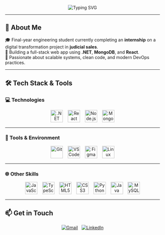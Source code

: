 <!-- BANNER -->
<p align="center">
  <img src="https://readme-typing-svg.herokuapp.com?font=Fira+Code&weight=600&pause=1000&color=7FFFD4&center=true&vCenter=true&width=500&lines=Hi+%F0%9F%91%8B%2C+I'm+Segni+Ikram;Full+Stack+Developer+from+Tunisia;Passionate+about+.NET%2C+React%2C+MongoDB" alt="Typing SVG" />
</p>

---

## 🚀 About Me

🎓 Final-year engineering student currently completing an **internship** on a digital transformation project in **judicial sales**.  
💼 Building a full-stack web app using **.NET**, **MongoDB**, and **React**.  
🌱 Passionate about scalable systems, clean code, and modern DevOps practices.

---

## 🛠️ Tech Stack & Tools

### 💻 Technologies

<div align="center">
  <img src="https://cdn.jsdelivr.net/gh/devicons/devicon/icons/dotnetcore/dotnetcore-original.svg" height="40" alt=".NET" />
  &nbsp;&nbsp;
  <img src="https://cdn.jsdelivr.net/gh/devicons/devicon/icons/react/react-original.svg" height="40" alt="React" />
  &nbsp;&nbsp;
  <img src="https://cdn.jsdelivr.net/gh/devicons/devicon/icons/nodejs/nodejs-original.svg" height="40" alt="Node.js" />
  &nbsp;&nbsp;
  <img src="https://cdn.jsdelivr.net/gh/devicons/devicon/icons/mongodb/mongodb-original.svg" height="40" alt="MongoDB" />
</div>

---

### 🧰 Tools & Environment

<div align="center">
  <img src="https://cdn.jsdelivr.net/gh/devicons/devicon/icons/git/git-original.svg" height="40" alt="Git" />
  &nbsp;&nbsp;
  <img src="https://cdn.jsdelivr.net/gh/devicons/devicon/icons/vscode/vscode-original.svg" height="40" alt="VS Code" />
  &nbsp;&nbsp;
  <img src="https://cdn.jsdelivr.net/gh/devicons/devicon/icons/figma/figma-original.svg" height="40" alt="Figma" />
  &nbsp;&nbsp;
  <img src="https://cdn.jsdelivr.net/gh/devicons/devicon/icons/linux/linux-original.svg" height="40" alt="Linux" />
</div>

---

### 🌐 Other Skills

<div align="center">
  <img src="https://cdn.jsdelivr.net/gh/devicons/devicon/icons/javascript/javascript-original.svg" height="40" alt="JavaScript" />
  &nbsp;&nbsp;
  <img src="https://cdn.jsdelivr.net/gh/devicons/devicon/icons/typescript/typescript-original.svg" height="40" alt="TypeScript" />
  &nbsp;&nbsp;
  <img src="https://cdn.jsdelivr.net/gh/devicons/devicon/icons/html5/html5-original.svg" height="40" alt="HTML5" />
  &nbsp;&nbsp;
  <img src="https://cdn.jsdelivr.net/gh/devicons/devicon/icons/css3/css3-original.svg" height="40" alt="CSS3" />
  &nbsp;&nbsp;
  <img src="https://cdn.jsdelivr.net/gh/devicons/devicon/icons/python/python-original.svg" height="40" alt="Python" />
  &nbsp;&nbsp;
  <img src="https://cdn.jsdelivr.net/gh/devicons/devicon/icons/java/java-original.svg" height="40" alt="Java" />
  &nbsp;&nbsp;
  <img src="https://cdn.jsdelivr.net/gh/devicons/devicon/icons/mysql/mysql-original.svg" height="40" alt="MySQL" />
</div>

---

## 📫 Get in Touch

<div align="center">
  <a href="mailto:ikramsegni28@gmail.com"><img src="https://img.shields.io/badge/Gmail-D14836?style=flat&logo=gmail&logoColor=white" alt="Gmail" /></a>
  &nbsp;
  <a href="https://www.linkedin.com/in/ikram-segni/"><img src="https://img.shields.io/badge/LinkedIn-0A66C2?style=flat&logo=linkedin&logoColor=white" alt="LinkedIn" /></a>
</div>
